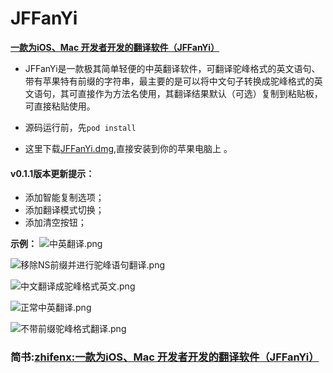 # JFFanYi

**[一款为iOS、Mac 开发者开发的翻译软件（JFFanYi）](http://www.jianshu.com/p/bf8132e21a8f)**

*	JFFanYi是一款极其简单轻便的中英翻译软件，可翻译驼峰格式的英文语句、带有苹果特有前缀的字符串，最主要的是可以将中文句子转换成驼峰格式的英文语句，其可直接作为方法名使用，其翻译结果默认（可选）复制到粘贴板，可直接粘贴使用。

*	源码运行前，先`pod install` 

*	这里下载[JFFanYi.dmg](https://pan.baidu.com/s/1kVgFpP1),直接安装到你的苹果电脑上 。

#### v0.1.1版本更新提示：
*  添加智能复制选项；
*  添加翻译模式切换；
*  添加清空按钮；

**示例：**
![中英翻译.png](http://upload-images.jianshu.io/upload_images/1707533-b7eac60a1a92bf3b.png?imageMogr2/auto-orient/strip%7CimageView2/2/w/1240)

![移除NS前缀并进行驼峰语句翻译.png](http://upload-images.jianshu.io/upload_images/1707533-1b2c4ecc610c7920.png?imageMogr2/auto-orient/strip%7CimageView2/2/w/1240)

![中文翻译成驼峰格式英文.png](http://upload-images.jianshu.io/upload_images/1707533-5dedf29b40c547b0.png?imageMogr2/auto-orient/strip%7CimageView2/2/w/1240)

![正常中英翻译.png](http://upload-images.jianshu.io/upload_images/1707533-b78d7353cef4a002.png?imageMogr2/auto-orient/strip%7CimageView2/2/w/1240)

![不带前缀驼峰格式翻译.png](http://upload-images.jianshu.io/upload_images/1707533-887f7cb9ac69ba36.png?imageMogr2/auto-orient/strip%7CimageView2/2/w/1240)

### 简书:[zhifenx:一款为iOS、Mac 开发者开发的翻译软件（JFFanYi）](http://www.jianshu.com/p/bf8132e21a8f) 